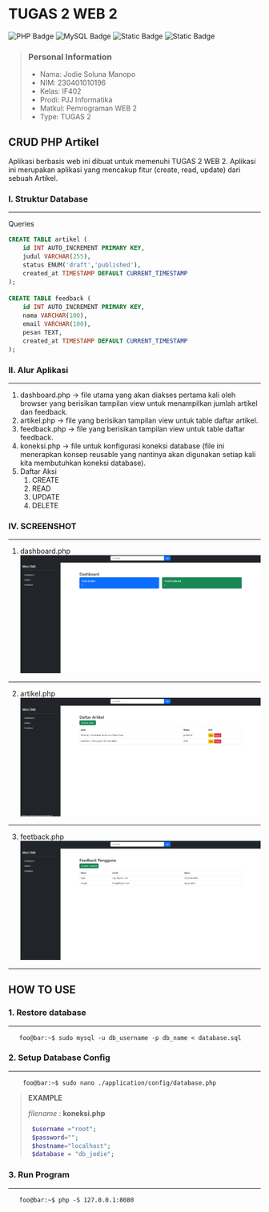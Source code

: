 # TUGAS 2 WEB 2
![PHP Badge](https://img.shields.io/badge/PHP-777BB4?logo=php&logoColor=fff&style=flat)
![MySQL Badge](https://img.shields.io/badge/MySQL-4479A1?logo=mysql&logoColor=fff&style=flat)
![Static Badge](https://img.shields.io/badge/JodieSolunaManopo-230401010196-blue?style=flat&color=orange)
![Static Badge](https://img.shields.io/badge/WEB2-IF402-blue?style=flat&labelColor=green)

> ### Personal Information
> * Nama: Jodie Soluna Manopo
> * NIM: 230401010196
> * Kelas: IF402
> * Prodi: PJJ Informatika
> * Matkul: Pemrograman WEB 2
> * Type: TUGAS 2

## CRUD PHP Artikel
Aplikasi berbasis web ini dibuat untuk memenuhi TUGAS 2 WEB 2. Aplikasi ini merupakan aplikasi yang mencakup fitur (create, read, update) dari sebuah Artikel.

### I. Struktur Database
---
Queries
```sql
CREATE TABLE artikel (
    id INT AUTO_INCREMENT PRIMARY KEY,
    judul VARCHAR(255),
    status ENUM('draft','published'),
    created_at TIMESTAMP DEFAULT CURRENT_TIMESTAMP
);

CREATE TABLE feedback (
    id INT AUTO_INCREMENT PRIMARY KEY,
    nama VARCHAR(100),
    email VARCHAR(100),
    pesan TEXT,
    created_at TIMESTAMP DEFAULT CURRENT_TIMESTAMP
);
```

### II. Alur Aplikasi
---
1. dashboard.php -> file utama yang akan diakses pertama kali oleh browser yang berisikan tampilan view untuk menampilkan jumlah artikel dan feedback.
2. artikel.php -> file yang berisikan tampilan view untuk table daftar artikel.
3. feedback.php -> file yang berisikan tampilan view untuk table daftar feedback.
4. koneksi.php -> file untuk konfigurasi koneksi database (file ini menerapkan konsep reusable yang nantinya akan digunakan setiap kali kita membutuhkan koneksi database).
5. Daftar Aksi
    1. CREATE
    2. READ
    3. UPDATE
    4. DELETE

### IV. SCREENSHOT
---
1. dashboard.php
    ![daftar_tamu](screenshots/dashboard.png)
---
2. artikel.php
    ![daftar_tamu](screenshots/artikel.png)
---
3. feetback.php
    ![form_tamu](screenshots/feedback.png)
---
## HOW TO USE
### 1. Restore database
---
```console
   foo@bar:~$ sudo mysql -u db_username -p db_name < database.sql
```
### 2. Setup Database Config
---
```console
    foo@bar:~$ sudo nano ./application/config/database.php
```

> **EXAMPLE**
>
> *filename* : **koneksi.php**
>
>   ```php
>    $username ="root";
>    $password="";
>    $hostname="localhost";
>    $database = "db_jodie"; 
>   ```


### 3. Run Program
---
```console
   foo@bar:~$ php -S 127.0.0.1:8080
```
